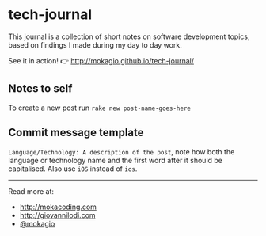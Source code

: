 tech-journal
============

This journal is a collection of short notes on software development topics, based on findings I made during my day to day work.

See it in action! :point_right: http://mokagio.github.io/tech-journal/

## Notes to self

To create a new post run `rake new post-name-goes-here`

## Commit message template

`Language/Technology: A description of the post`, note how both the language or technology name and the first word after it should be capitalised. Also use `iOS` instead of `ios`.

---

Read more at:

* http://mokacoding.com
* http://giovannilodi.com
* [@mokagio](http://twitter.com/mokagio)

 
